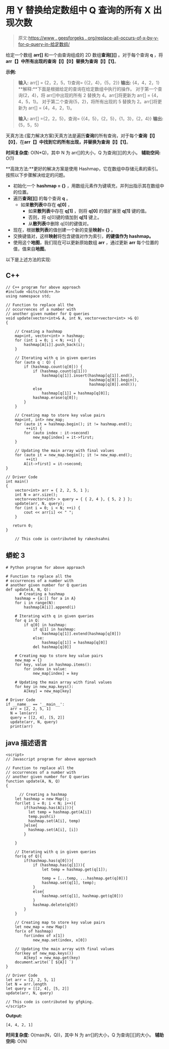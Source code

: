 # 用 Y 替换给定数组中 Q 查询的所有 X 出现次数

> 原文:[https://www . geesforgeks . org/replace-all-occurs-of-x-by-y-for-q-query-in-给定数组/](https://www.geeksforgeeks.org/replace-all-occurrences-of-x-by-y-for-q-queries-in-given-array/)

给定一个数组 **arr[]** 和一个由查询组成的 2D 数组**查询[][]** 。对于每个查询 **q** ，将**arr【】**中所有出现的**查询【I】【0】**替换为**查询【I】【1】**。

**示例:**

> **输入:** arr[] = {2，2，5，1}查询= {{2，4}，{5，2}}
> **输出:** {4，4，2，1}
> **解释:**下面是根据给定的查询在给定数组中执行的操作。
> 对于第一个查询{2，4}，将 arr[]中出现的所有 2 替换为 4。arr[]将更新为 arr[] = {4，4，5，1}。
> 对于第二个查询{5，2}，将所有出现的 5 替换为 2。arr[]将更新为 arr[] = {4，4，2，1}。
> 
> **输入:** arr[] ={2，2，5}，查询= {{4，5}，{2，5}，{1，3}，{2，4}}
> **输出:** {5，5，5}

天真方法:(蛮力解决方案)天真方法是遍历**查询**的所有查询，对于每个**查询【I】【0】**，在**arr【】**中找到它的所有出现，并替换为**查询【I】【1】**。

**时间复杂度:** O(N*Q)，其中 N 为 arr[]的大小，Q 为查询[][]的大小。
**辅助空间:** O(1)

**高效方法:**更好的解决方案是使用 Hashmap，它在数组中存储元素的索引。按照以下步骤解决给定的问题。

*   初始化一个 **hashmap = {}** ，用数组元素作为键填充，并列出指示其在数组中的位置。
*   遍历**查询[][]** 的每个查询 **q** 。
    *   如果**散列表**中存在 **q[0]** ，
        *   如果**散列表**中存在 **q[1]** ，则将 **q[0]** 的值扩展至 **q[1]** 键的值。
        *   否则，将 q[0]键的值加到 **q[1]** 键上。
        *   从**散列表**中删除 q[0]的键值对。
*   现在，根据**散列表**的值创建一个新的变量**映射= {}** 。
*   交换键值对，这样**映射**将包含键值对作为索引，**的键值作为 hashmap。**
*   使用这个**地图**，我们现在可以更新原始数组 **arr** ，通过更新 **arr** 每个位置的值，值来自**地图**。

以下是上述方法的实现:

## C++

```
// C++ program for above approach
#include <bits/stdc++.h>
using namespace std;

// Function to replace all the
// occurrences of a number with
// another given number for Q queries
void update(vector<int>& A, int N, vector<vector<int> >& Q)
{

    // Creating a hashmap
    map<int, vector<int> > hashmap;
    for (int i = 0; i < N; ++i) {
        hashmap[A[i]].push_back(i);
    }

    // Iterating with q in given queries
    for (auto q : Q) {
        if (hashmap.count(q[0])) {
            if (hashmap.count(q[1]))
                hashmap[q[1]].insert(hashmap[q[1]].end(),
                                     hashmap[q[0]].begin(),
                                     hashmap[q[0]].end());
            else
                hashmap[q[1]] = hashmap[q[0]];
            hashmap.erase(q[0]);
        }
    }

    // Creating map to store key value pairs
    map<int, int> new_map;
    for (auto it = hashmap.begin(); it != hashmap.end();
         ++it) {
        for (auto index : it->second)
            new_map[index] = it->first;
    }

    // Updating the main array with final values
    for (auto it = new_map.begin(); it != new_map.end();
         ++it)
        A[it->first] = it->second;
}

// Driver Code
int main()
{
    vector<int> arr = { 2, 2, 5, 1 };
    int N = arr.size();
    vector<vector<int> > query = { { 2, 4 }, { 5, 2 } };
    update(arr, N, query);
    for (int i = 0; i < N; ++i) {
        cout << arr[i] << " ";
    }

   return 0;
}

    // This code is contributed by rakeshsahni
```

## 蟒蛇 3

```
# Python program for above approach

# Function to replace all the
# occurrences of a number with
# another given number for Q queries
def update(A, N, Q):
      # Creating a hashmap
    hashmap = {a:[] for a in A}
    for i in range(N):
        hashmap[A[i]].append(i)

    # Iterating with q in given queries
    for q in Q:
        if q[0] in hashmap:
            if q[1] in hashmap:
                hashmap[q[1]].extend(hashmap[q[0]])
            else:
                hashmap[q[1]] = hashmap[q[0]]
            del hashmap[q[0]]

    # Creating map to store key value pairs
    new_map = {}
    for key, value in hashmap.items():
        for index in value:
            new_map[index] = key

    # Updating the main array with final values
    for key in new_map.keys():
        A[key] = new_map[key]

# Driver Code
if __name__ == '__main__':
  arr = [2, 2, 5, 1]
  N = len(arr)
  query = [[2, 4], [5, 2]]
  update(arr, N, query)
  print(arr)
```

## java 描述语言

```
<script>
// Javascript program for above approach

// Function to replace all the
// occurrences of a number with
// another given number for Q queries
function update(A, N, Q)
{

      // Creating a hashmap
    let hashmap = new Map();
    for(let i = 0; i < N; i++){
        if(hashmap.has(A[i])){
          let temp = hashmap.get(A[i])
          temp.push(i)
          hashmap.set(A[i], temp)
        }else{
          hashmap.set(A[i], [i])
        }

    }

    // Iterating with q in given queries
    for(q of Q){
        if(hashmap.has(q[0])){
            if (hashmap.has(q[1])){
                let temp = hashmap.get(q[1]);

                temp = [...temp, ...hashmap.get(q[0])]
                hashmap.set(q[1], temp);
            }
            else{
                hashmap.set(q[1], hashmap.get(q[0]))
            }
            hashmap.delete(q[0])
        }
    }

    // Creating map to store key value pairs
    let new_map = new Map()
    for(x of hashmap)
        for(index of x[1])
            new_map.set(index, x[0])

    // Updating the main array with final values
    for(key of new_map.keys())
        A[key] = new_map.get(key)
    document.write(`[ ${A}] `)
}

// Driver Code
let arr = [2, 2, 5, 1]
let N = arr.length
let query = [[2, 4], [5, 2]]
update(arr, N, query)

// This code is contributed by gfgking.
</script>
```

**Output:** 

```
[4, 4, 2, 1]
```

**时间复杂度:** O(max(N，Q))，其中 N 为 arr[]的大小，Q 为查询[][]的大小。
**辅助空间:** O(N)